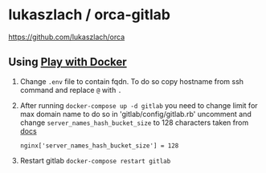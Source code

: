 # lukaszlach / orca-gitlab

https://github.com/lukaszlach/orca

## Using [Play with Docker](labs.play-with-docker.com)

1. Change `.env` file to contain fqdn. To do so copy hostname from ssh command and replace `@` with `.`
2. After running `docker-compose up -d gitlab` you need to change limit for max domain name to do so in 'gitlab/config/gitlab.rb' uncomment  and change `server_names_hash_bucket_size` to 128 characters taken from 
[docs](https://docs.gitlab.com/omnibus/common_installation_problems/#nginx-error-could-not-build-server_names_hash-you-should-increase-server_names_hash_bucket_size)

    ```
    nginx['server_names_hash_bucket_size'] = 128
    ```

3. Restart gitlab `docker-compose restart gitlab`

